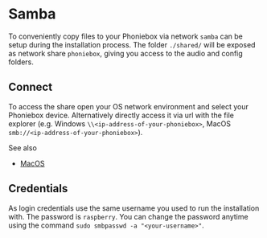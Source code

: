 # Samba

To conveniently copy files to your Phoniebox via network `samba` can be setup during the installation process. The folder `./shared/` will be exposed as network share `phoniebox`, giving you access to the audio and config folders.

## Connect

To access the share open your OS network environment and select your Phoniebox device. 
Alternatively directly access it via url with the file explorer (e.g. Windows `\\<ip-address-of-your-phoniebox>`, MacOS `smb://<ip-address-of-your-phoniebox>`).

See also
* [MacOS](https://support.apple.com/lt-lt/guide/mac-help/mchlp1140/mac)

## Credentials

As login credentials use the same username you used to run the installation with. The password is `raspberry`.
You can change the password anytime using the command `sudo smbpasswd -a "<your-username>"`.


